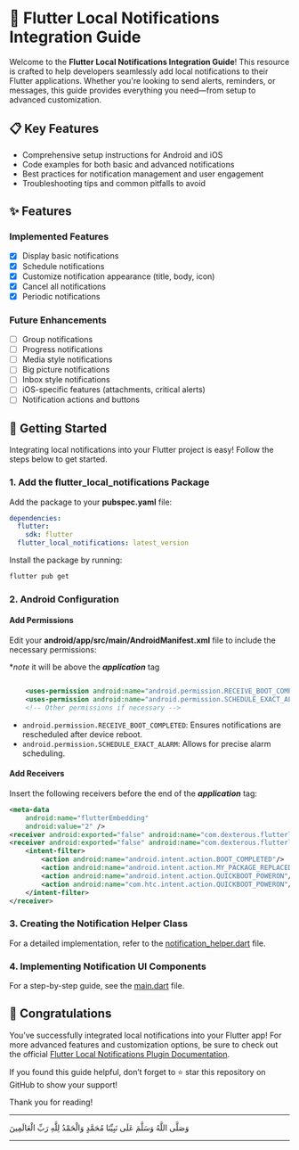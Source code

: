 # 🚀 Flutter Local Notifications Integration Guide

Welcome to the **Flutter Local Notifications Integration Guide**! This resource is crafted to help developers seamlessly add local notifications to their Flutter applications. Whether you're looking to send alerts, reminders, or messages, this guide provides everything you need—from setup to advanced customization.

## 📋 Key Features

- Comprehensive setup instructions for Android and iOS
- Code examples for both basic and advanced notifications
- Best practices for notification management and user engagement
- Troubleshooting tips and common pitfalls to avoid

## ✨ Features

### Implemented Features

- [x] Display basic notifications
- [x] Schedule notifications
- [x] Customize notification appearance (title, body, icon)
- [x] Cancel all notifications
- [x] Periodic notifications

### Future Enhancements

- [ ] Group notifications
- [ ] Progress notifications
- [ ] Media style notifications
- [ ] Big picture notifications
- [ ] Inbox style notifications
- [ ] iOS-specific features (attachments, critical alerts)
- [ ] Notification actions and buttons

## 🚀 Getting Started

Integrating local notifications into your Flutter project is easy! Follow the steps below to get started.

### 1. Add the flutter_local_notifications Package

Add the package to your **pubspec.yaml** file:

```yaml
dependencies:
  flutter:
    sdk: flutter
  flutter_local_notifications: latest_version
```

Install the package by running:

```bash
flutter pub get
```

### 2. Android Configuration

#### Add Permissions

Edit your **android/app/src/main/AndroidManifest.xml** file to include the necessary permissions:

**note*
it will be above the ***application*** tag

```xml

    <uses-permission android:name="android.permission.RECEIVE_BOOT_COMPLETED"/>
    <uses-permission android:name="android.permission.SCHEDULE_EXACT_ALARM"/>
    <!-- Other permissions if necessary -->

```

- `android.permission.RECEIVE_BOOT_COMPLETED`: Ensures notifications are rescheduled after device reboot.
- `android.permission.SCHEDULE_EXACT_ALARM`: Allows for precise alarm scheduling.

#### Add Receivers

Insert the following receivers before the end of the ***application*** tag:

```xml
<meta-data
    android:name="flutterEmbedding"
    android:value="2" />
<receiver android:exported="false" android:name="com.dexterous.flutterlocalnotifications.ScheduledNotificationReceiver" />
<receiver android:exported="false" android:name="com.dexterous.flutterlocalnotifications.ScheduledNotificationBootReceiver">
    <intent-filter>
        <action android:name="android.intent.action.BOOT_COMPLETED"/>
        <action android:name="android.intent.action.MY_PACKAGE_REPLACED"/>
        <action android:name="android.intent.action.QUICKBOOT_POWERON"/>
        <action android:name="com.htc.intent.action.QUICKBOOT_POWERON"/>
    </intent-filter>
</receiver>
```

### 3. Creating the Notification Helper Class

For a detailed implementation, refer to the [notification_helper.dart](./lib/notification_helper.dart) file.

### 4. Implementing Notification UI Components

For a step-by-step guide, see the [main.dart](./lib/main.dart) file.

## 🎉 Congratulations

You’ve successfully integrated local notifications into your Flutter app! For more advanced features and customization options, be sure to check out the official [Flutter Local Notifications Plugin Documentation](https://pub.dev/packages/flutter_local_notifications).

If you found this guide helpful, don’t forget to ⭐ star this repository on GitHub to show your support!

Thank you for reading!

***
وَصَلَّى اللَّهُ وَسَلَّمَ عَلَى نَبِيِّنَا مُحَمَّدٍ وَالْحَمْدُ لِلَّهِ رَبِّ الْعَالَمِينَ
***
